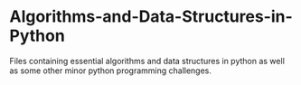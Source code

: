 # Algorithms-and-Data-Structures-in-Python
Files containing essential algorithms and data structures in python as well as some other minor python programming challenges.
